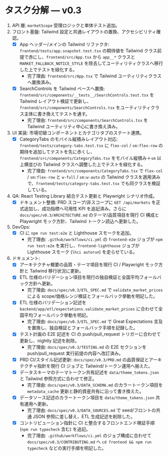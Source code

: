 # タスク分解 — v0.3

1. API 層: `marketScope` 受理ロジックと単体テスト追加。
2. フロント基盤: Tailwind 設定と共通レイアウトの置換、アクセシビリティ確認。
   - [x] App ヘッダー/メインの Tailwind リファクタ: `frontend/tests/app.snapshot.test.tsx` の期待値を Tailwind クラス前提で赤にし、`frontend/src/App.tsx` から `app__*` クラスと `MARKET_FALLBACK_NOTICE_STYLE` を除去してユーティリティクラスへ移行した上でテストを緑化する。
     - 完了理由: `frontend/src/App.tsx` で Tailwind ユーティリティクラスへ置換済み。
   - [x] SearchControls を Tailwind ベースへ置換: `frontend/src/components/__tests__/SearchControls.test.tsx` を Tailwind レイアウト検証で更新し、`frontend/src/components/SearchControls.tsx` をユーティリティクラス主体に書き換えてテストを通す。
     - 完了理由: `frontend/src/components/SearchControls.tsx` を Tailwind ユーティリティ中心に書き換え済み。
3. UI 実装: 市場切替コンポーネントとカテゴリタブのステート連携。
   - [x] CategoryTabs のモバイル縦積みレイアウト対応: `frontend/tests/category-tabs.test.tsx` に `flex-col` / `sm:flex-row` の期待を追加してテストを先に赤くし、`frontend/src/components/CategoryTabs.tsx` をモバイル縦積み＋`sm` 以上横並びの Tailwind クラスへ調整した上でテストを緑化する。
     - 完了理由: `frontend/src/components/CategoryTabs.tsx` で `flex-col` / `sm:flex-row` と `w-full` / `sm:w-auto` の Tailwind クラスを適用済みで、`frontend/tests/category-tabs.test.tsx` でも同クラスを検証している。

4. QA: React Testing Library 結合テスト更新と Playwright シナリオ作成。
   - [x] ドキュメント整備: PRD スコープ/非スコープに `GET /api/markets` を正式追加し、成功指標へ可用性 KPI を追記済み。さらに `docs/spec/v0.3/ARCHITECTURE.md` のテーマ/品質項目を現行 CI 構成と Playwright モック方針、Tailwind トークン読込へ更新した。
5. DevOps:
   - [x] CI に `npm run test:e2e` と Lighthouse スモークを追加。
     - 完了理由: `.github/workflows/ci.yml` の `frontend-e2e` ジョブが `npm run test:e2e` を実行し、`frontend-lighthouse` ジョブが Lighthouse スモーク (`lhci autorun`) を走らせている。
6. ドキュメント:
   - [x] アーキテクチャ概要の品質・テーマ項目を現行 CI / Playwright モック方針と Tailwind 移行状況に更新。
   - [x] ETL 仕様のバリデーション項目を現行の独自検証と全国平均フォールバック方針へ更新。
     - 完了理由: `docs/spec/v0.3/ETL_SPEC.md` で `validate_market_prices` による scope/価格レンジ検証とフォールバック挙動を明記した。
   - [x] ETL 仕様のバリデーション記述を `backend/app/etl/expectations.validate_market_prices` に合わせて全国平均フォールバック挙動を明記。
     - 完了理由: `docs/spec/v0.3/ETL_SPEC.md` で Great Expectations 言及を置換し、独自検証とフォールバック手順を記録した。
   - [x] テスト計画の E2E 記述を CI の push/pull_request トリガーに合わせて更新し、nightly 記述を削除。
     - 完了理由: `docs/spec/v0.3/TESTING.md` の E2E セクションを push/pull_request 実行前提の内容へ改訂済み。
   - [x] PRD CI/スタイル記述更新: `docs/spec/v0.3/PRD.md` の品質保証とアーキテクチャ指針を現行 CI ジョブと Tailwind/トークン運用へ揃えた。
   - [x] データスキーマのテーマトークン共有記述を `data/theme_tokens.json` と Tailwind 参照方式に合わせて修正。
     - 完了理由: `docs/spec/v0.3/DATA_SCHEMA.md` のカラートークン項目を `metadata_cache` 更新と静的資産共有に沿って書き換えた。
   - [x] データソース記述のカラートークン項目を `data/theme_tokens.json` 共有運用へ更新。
     - 完了理由: `docs/spec/v0.3/DATA_SOURCES.md` で seed/フロントの共通 JSON 参照に差し替え、ETL 生成記述を削除した。
   - [x] コントリビューション指針に CI と整合するフロントエンド検証手順 (`npm run typecheck` 含む) を追記。
     - 完了理由: `.github/workflows/ci.yml` のジョブ構成に合わせて `docs/spec/v0.3/CONTRIBUTING.md` へ `cd frontend && npm run typecheck` などの実行手順を明記した。
